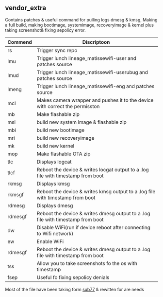 vendor_extra
----------------

Contains patches &amp; useful command for pulling logs dmesg & kmsg, Making a full build, making bootimage, systemimage, recoveryimage & kernel plus taking screenshot& fixing sepolicy error.

| Commend |  Discriptoon|
|--|--|
| rs | Trigger sync repo |
| lmu | Trigger lunch lineage_matissewifi-user and patches source |
| lmud | Trigger lunch lineage_matissewifi-userubug and patches source |
| lmeng | Trigger lunch lineage_matissewifi-eng and patches source |
| mcl | Makes camera wrapper and pushes it to the device with correct the  permisston |
| mb | Make flashable zip |
| msi | build new system image & flashable zip |
| mbi | build new bootimage|
| mri | build new recoveryimage|
| mk | build new kernel|
| mop | Make flashable OTA zip|
| tlc | Displays logcat|
| tlcf | Reboot the device & writes locgat output to a .log file with timestamp from boot |
| rkmsg | Displays kmsg|
| rkmsgf | Reboot the device & writes kmsg output to a .log file with timestamp from boot|
| rdmesg | Displays dmesg|
| rdmesgf | Reboot the device & writes dmesg output to a .log file with timestamp from boot |
| dw | Disable WiFi(run if device reboot after connecting to Wifi network)|
| ew | Enable WiFi |
| rdmesgf | Reboot the device & writes dmesg output to a .log file with timestamp from boot |
| tss | Allow you to take screenshots fo the os with timestamp |
| fsep | Useful fo fixing sepolicy denials |
 
Most of the file have been taking form [sub77](https://github.com/sub77/)  & rewitten for are needs
